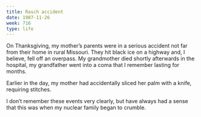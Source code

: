 ```yaml
---
title: Rasch accident
date: 1987-11-26
week: 716
type: life
---
```


On Thanksgiving, my mother’s parents were in a serious accident not far from their home in rural Missouri. They hit black ice on a highway and, I believe, fell off an overpass. My grandmother died shortly afterwards in the hospital, my grandfather went into a coma that I remember lasting for months.

Earlier in the day, my mother had accidentally sliced her palm with a knife, requiring stitches.

I don’t remember these events very clearly, but have always had a sense that this was when my nuclear family began to crumble.
